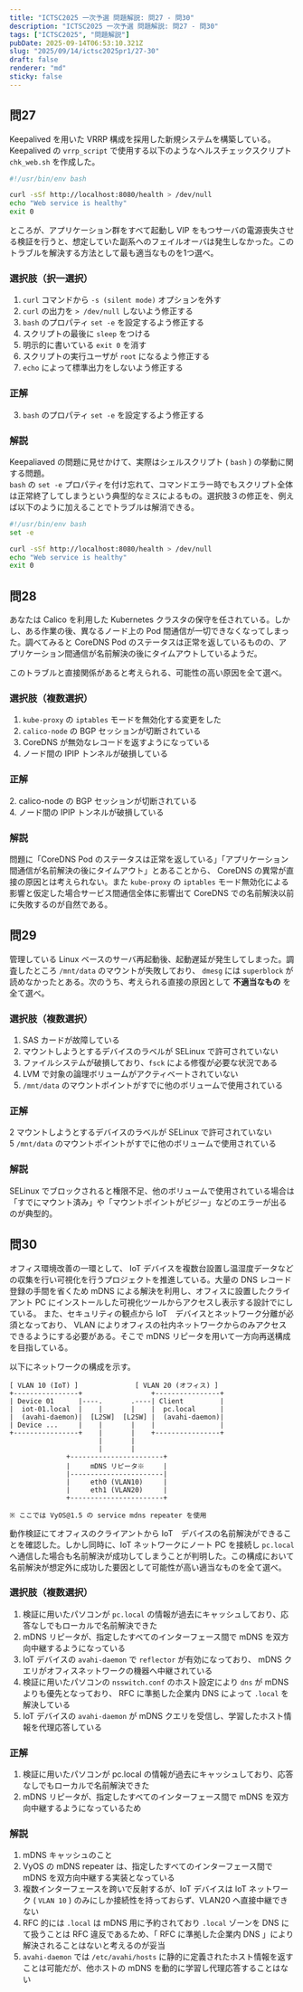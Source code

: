 ```yaml
---
title: "ICTSC2025 一次予選 問題解説: 問27 - 問30"
description: "ICTSC2025 一次予選 問題解説: 問27 - 問30"
tags: ["ICTSC2025", "問題解説"]
pubDate: 2025-09-14T06:53:10.321Z
slug: "2025/09/14/ictsc2025pr1/27-30"
draft: false
renderer: "md"
sticky: false
---
```


## 問27

Keepalived を用いた VRRP 構成を採用した新規システムを構築している。Keepalived の `vrrp_script` で使用する以下のようなヘルスチェックスクリプト `chk_web.sh` を作成した。

```bash:chk_web.sh
#!/usr/bin/env bash

curl -sSf http://localhost:8080/health > /dev/null
echo "Web service is healthy"
exit 0
```

ところが、アプリケーション群をすべて起動し VIP をもつサーバの電源喪失させる検証を行うと、想定していた副系へのフェイルオーバは発生しなかった。このトラブルを解決する方法として最も適当なものを1つ選べ。

### 選択肢（択一選択）

1. `curl` コマンドから `-s (silent mode)` オプションを外す
1. `curl` の出力を `> /dev/null` しないよう修正する
1. `bash` のプロパティ `set -e` を設定するよう修正する
1. スクリプトの最後に `sleep` をつける
1. 明示的に書いている `exit 0` を消す
1. スクリプトの実行ユーザが `root` になるよう修正する
1. `echo` によって標準出力をしないよう修正する

### 正解

3. `bash` のプロパティ `set -e` を設定するよう修正する  

### 解説

Keepaliaved の問題に見せかけて、実際はシェルスクリプト ( `bash` ) の挙動に関する問題。  
`bash` の `set -e` プロパティを付け忘れて、コマンドエラー時でもスクリプト全体は正常終了してしまうという典型的なミスによるもの。選択肢３の修正を、例えば以下のように加えることでトラブルは解消できる。  

```bash
#!/usr/bin/env bash
set -e

curl -sSf http://localhost:8080/health > /dev/null
echo "Web service is healthy"
exit 0
```

## 問28

あなたは Calico を利用した Kubernetes クラスタの保守を任されている。しかし、ある作業の後、異なるノード上の Pod 間通信が一切できなくなってしまった。調べてみると CoreDNS Pod のステータスは正常を返しているものの、アプリケーション間通信が名前解決の後にタイムアウトしているようだ。

このトラブルと直接関係があると考えられる、可能性の高い原因を全て選べ。

### 選択肢（複数選択）

1. `kube-proxy` の `iptables` モードを無効化する変更をした
1. `calico-node` の BGP セッションが切断されている
1. CoreDNS が無効なレコードを返すようになっている
1. ノード間の IPIP トンネルが破損している

### 正解

2\. calico-node の BGP セッションが切断されている  
4\. ノード間の IPIP トンネルが破損している

### 解説

問題に「CoreDNS Pod のステータスは正常を返している」「アプリケーション間通信が名前解決の後にタイムアウト」とあることから、 CoreDNS の異常が直接の原因とは考えられない。また `kube-proxy` の `iptables` モード無効化による影響と仮定した場合サービス間通信全体に影響出て CoreDNS での名前解決以前に失敗するのが自然である。

## 問29

管理している Linux ベースのサーバ再起動後、起動遅延が発生してしまった。調査したところ `/mnt/data` のマウントが失敗しており、 `dmesg` には `superblock` が読めなかったとある。次のうち、考えられる直接の原因として **不適当なもの** を全て選べ。

### 選択肢（複数選択）

1. SAS カードが故障している
1. マウントしようとするデバイスのラベルが SELinux で許可されていない
1. ファイルシステムが破損しており、`fsck` による修復が必要な状況である
1. LVM で対象の論理ボリュームがアクティベートされていない
1. `/mnt/data` のマウントポイントがすでに他のボリュームで使用されている

### 正解

2 マウントしようとするデバイスのラベルが SELinux で許可されていない  
5 `/mnt/data` のマウントポイントがすでに他のボリュームで使用されている  

### 解説

SELinux でブロックされると権限不足、他のボリュームで使用されている場合は「すでにマウント済み」や「マウントポイントがビジー」などのエラーが出るのが典型的。

## 問30

オフィス環境改善の一環として、 IoT デバイスを複数台設置し温湿度データなどの収集を行い可視化を行うプロジェクトを推進している。大量の DNS レコード登録の手間を省くため mDNS による解決を利用し、オフィスに設置したクライアント PC にインストールした可視化ツールからアクセスし表示する設計でにしている。 また、セキュリティの観点から IoT　デバイスとネットワーク分離が必須となっており、 VLAN によりオフィスの社内ネットワークからのみアクセスできるようにする必要がある。そこで mDNS リピータを用いて一方向再送構成を目指している。

以下にネットワークの構成を示す。

```
[ VLAN 10 (IoT) ]              [ VLAN 20 (オフィス) ]
+----------------+                 +----------------+
| Device 01      |----.       .----| Client         |
|  iot-01.local  |    |       |    |  pc.local      |
|  (avahi-daemon)|  [L2SW]  [L2SW] |  (avahi-daemon)|
| Device ...     |    |       |    |                |
+----------------+    |       |    +----------------+
                      |       |
                      |       |
              +-----------------------+
              |     mDNS リピータ※　   |
              |-----------------------|
              |     eth0 (VLAN10)     |
              |     eth1 (VLAN20)     |
              +-----------------------+

※ ここでは VyOS@1.5 の service mdns repeater を使用
```

動作検証にてオフィスのクライアントから IoT　デバイスの名前解決ができることを確認した。しかし同時に、IoT ネットワークにノート PC を接続し `pc.local` へ通信した場合も名前解決が成功してしまうことが判明した。この構成において名前解決が想定外に成功した要因として可能性が高い適当なものを全て選べ。

### 選択肢（複数選択）

1. 検証に用いたパソコンが `pc.local` の情報が過去にキャッシュしており、応答なしでもローカルで名前解決できた
1. mDNS リピータが、指定したすべてのインターフェース間で mDNS を双方向中継するようになっている
1. IoT デバイスの `avahi-daemon` で `reflector` が有効になっており、 mDNS クエリがオフィスネットワークの機器へ中継されている
1. 検証に用いたパソコンの `nsswitch.conf` のホスト設定により `dns` が mDNS よりも優先となっており、 RFC に準拠した企業内 DNS によって `.local` を解決している
1. IoT デバイスの `avahi-daemon` が mDNS クエリを受信し、学習したホスト情報を代理応答している

### 正解

1. 検証に用いたパソコンが pc.local の情報が過去にキャッシュしており、応答なしでもローカルで名前解決できた  
2. mDNS リピータが、指定したすべてのインターフェース間で mDNS を双方向中継するようになっているため  

### 解説

1. mDNS キャッシュのこと
1. VyOS の mDNS repeater は、指定したすべてのインターフェース間で mDNS を双方向中継する実装となっている
1. 複数インターフェースを跨いで反射するが、IoT デバイスは IoT ネットワーク ( `VLAN 10` ) のみにしか接続性を持っておらず、VLAN20 へ直接中継できない
1. RFC 的には `.local` は mDNS 用に予約されており `.local` ゾーンを DNS にて扱うことは RFC 違反であるため、「 RFC に準拠した企業内 DNS 」により解決されることはないと考えるのが妥当
1. `avahi-daemon` では `/etc/avahi/hosts` に静的に定義されたホスト情報を返すことは可能だが、他ホストの mDNS を動的に学習し代理応答することはない
